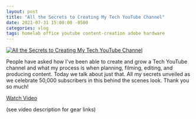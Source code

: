 ```yaml
---
layout: post
title: "All the Secrets to Creating My Tech YouTube Channel"
date: 2021-07-31 15:00:00 -0500
categories: vlog
tags: homelab office youtube content-creation adobe hardware
---
```


[![All the Secrets to Creating My Tech YouTube Channel](https://img.youtube.com/vi/SivkS9Ug5dw/0.jpg)](https://www.youtube.com/watch?v=SivkS9Ug5dw "All the Secrets to Creating My Tech YouTube Channel")

People have asked how I've been able to create and grow a Tech YouTube channel and what my process is when planning, filming, editing, and producing content.  Today we talk about just that.  All my secrets unveiled as we celebrate 50,000 subscribers in this behind the scenes look.  Thank you so much!

[Watch Video](https://www.youtube.com/watch?v=SivkS9Ug5dw)

(see video description for gear links)
